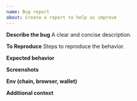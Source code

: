 ```yaml
---
name: Bug report
about: Create a report to help us improve
---
```


**Describe the bug**
A clear and concise description.

**To Reproduce**
Steps to reproduce the behavior.

**Expected behavior**

**Screenshots**

**Env (chain, browser, wallet)**

**Additional context**
